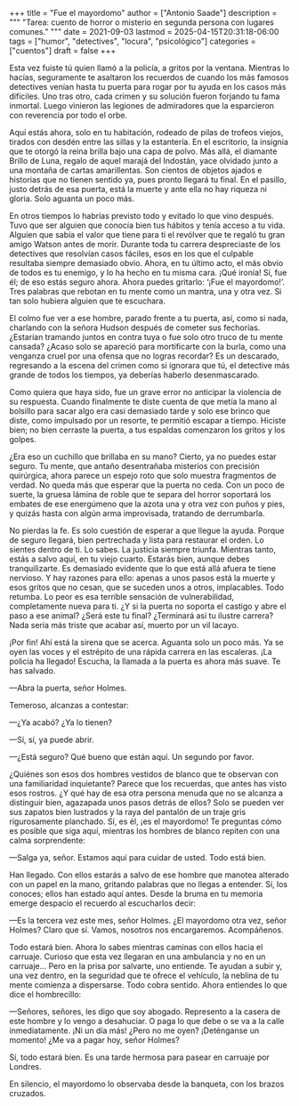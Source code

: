 +++
title = "Fue el mayordomo"
author = ["Antonio Saade"]
description = """
  "Tarea: cuento de horror o misterio en segunda persona con lugares comunes."
  """
date = 2021-09-03
lastmod = 2025-04-15T20:31:18-06:00
tags = ["humor", "detectives", "locura", "psicológico"]
categories = ["cuentos"]
draft = false
+++

Esta vez fuiste tú quien llamó a la policía, a gritos por la ventana. Mientras lo hacías, seguramente te asaltaron los recuerdos de cuando los más famosos detectives venían hasta tu puerta para rogar por tu ayuda en los casos más difíciles. Uno tras otro, cada crimen y su solución fueron forjando tu fama inmortal. Luego vinieron las legiones de admiradores que la esparcieron con reverencia por todo el orbe.

Aquí estás ahora, solo en tu habitación, rodeado de pilas de trofeos viejos, tirados con desdén entre las sillas y la estantería. En el escritorio, la insignia que te otorgó la reina brilla bajo una capa de polvo. Más allá, el diamante Brillo de Luna, regalo de aquel marajá del Indostán, yace olvidado junto a una montaña de cartas amarillentas. Son cientos de objetos ajados e historias que no tienen sentido ya, pues pronto llegará tu final. En el pasillo, justo detrás de esa puerta, está la muerte y ante ella no hay riqueza ni gloria.  Solo aguanta un poco más.

En otros tiempos lo habrías previsto todo y evitado lo que vino después. Tuvo que ser alguien que conocía bien tus hábitos y tenía acceso a tu vida. Alguien que sabía el valor que tiene para ti el revólver que te regaló tu gran amigo Watson antes de morir. Durante toda tu carrera despreciaste de los detectives que resolvían casos fáciles, esos en los que el culpable resultaba siempre demasiado obvio. Ahora, en tu último acto, el más obvio de todos es tu enemigo, y lo ha hecho en tu misma cara. ¡Qué ironía! Sí, fue él; de eso estás seguro ahora. Ahora puedes gritarlo: ‘¡Fue el mayordomo!’. Tres palabras que rebotan en tu mente como un mantra, una y otra vez. Si tan solo hubiera alguien que te escuchara.

El colmo fue ver a ese hombre, parado frente a tu puerta, así, como si nada, charlando con la señora Hudson después de cometer sus fechorías. ¿Estarían tramando juntos en contra tuya o fue solo otro truco de tu mente cansada? ¿Acaso solo se apareció para mortificarte con la burla, como una venganza cruel por una ofensa que no logras recordar? Es un descarado, regresando a la escena del crimen como si ignorara que tú, el detective más grande de todos los tiempos, ya deberías haberlo desenmascarado.

Como quiera que haya sido, fue un grave error no anticipar la violencia de su respuesta. Cuando finalmente te diste cuenta de que metía la mano al bolsillo para sacar algo era casi demasiado tarde y solo ese brinco que diste, como impulsado por un resorte, te permitió escapar a tiempo. Hiciste bien; no bien cerraste la puerta, a tus espaldas comenzaron los gritos y los golpes.

¿Era eso un cuchillo que brillaba en su mano? Cierto, ya no puedes estar seguro. Tu mente, que antaño desentrañaba misterios con precisión quirúrgica, ahora parece un espejo roto que solo muestra fragmentos de verdad. No queda más que esperar que la puerta no ceda. Con un poco de suerte, la gruesa lámina de roble que te separa del horror soportará los embates de ese energúmeno que la azota una y otra vez con puños y pies, y quizás hasta con algún arma improvisada, tratando de derrumbarla.

No pierdas la fe. Es solo cuestión de esperar a que llegue la ayuda. Porque de seguro llegará, bien pertrechada y lista para restaurar el orden. Lo sientes dentro de ti. Lo sabes. La justicia siempre triunfa. Mientras tanto, estás a salvo aquí, en tu viejo cuarto. Estarás bien, aunque debes tranquilizarte. Es demasiado evidente que lo que está allá afuera te tiene nervioso. Y hay razones para ello: apenas a unos pasos está la muerte y esos gritos que no cesan, que se suceden unos a otros, implacables. Todo retumba. Lo peor es esa terrible sensación de vulnerabilidad, completamente nueva para ti. ¿Y si la puerta no soporta el castigo y abre el paso a ese animal? ¿Será este tu final? ¿Terminará así tu ilustre carrera? Nada sería más triste que acabar así, muerto por un vil lacayo.

¡Por fin! Ahí está la sirena que se acerca. Aguanta solo un poco más. Ya se oyen las voces y el estrépito de una rápida carrera en las escaleras. ¡La policía ha llegado! Escucha, la llamada a la puerta es ahora más suave. Te has salvado.

—Abra la puerta, señor Holmes.

Temeroso, alcanzas a contestar:

—¿Ya acabó? ¿Ya lo tienen?

—Sí, sí, ya puede abrir.

—¿Está seguro? Qué bueno que están aquí. Un segundo por favor.

¿Quiénes son esos dos hombres vestidos de blanco que te observan con una familiaridad inquietante? Parece que los recuerdas, que antes has visto esos rostros. ¿Y qué hay de esa otra persona menuda que no se alcanza a distinguir bien, agazapada unos pasos detrás de ellos? Solo se pueden ver sus zapatos bien lustrados y la raya del pantalón de un traje gris rigurosamente planchado. Sí, es él, ¡es el mayordomo! Te preguntas cómo es posible que siga aquí, mientras los hombres de blanco repiten con una calma sorprendente:

—Salga ya, señor. Estamos aquí para cuidar de usted. Todo está bien.

Han llegado. Con ellos estarás a salvo de ese hombre que manotea alterado con un papel en la mano, gritando palabras que no llegas a entender. Sí, los conoces; ellos han estado aquí antes. Desde la bruma en tu memoria emerge despacio el recuerdo al escucharlos decir:

—Es la tercera vez este mes, señor Holmes. ¿El mayordomo otra vez, señor Holmes? Claro que sí. Vamos, nosotros nos encargaremos. Acompáñenos.

Todo estará bien. Ahora lo sabes mientras caminas con ellos hacia el carruaje. Curioso que esta vez llegaran en una ambulancia y no en un carruaje... Pero en la prisa por salvarte, uno entiende. Te ayudan a subir y, una vez dentro, en la seguridad que te ofrece el vehículo, la neblina de tu mente comienza a dispersarse. Todo cobra sentido. Ahora entiendes lo que dice el hombrecillo:

—Señores, señores, les digo que soy abogado. Represento a la casera de este hombre y lo vengo a desahuciar. O paga lo que debe o se va a la calle inmediatamente. ¡Ni un día más! ¿Pero no me oyen? ¡Deténganse un momento! ¿Me va a pagar hoy, señor Holmes?

Sí, todo estará bien. Es una tarde hermosa para pasear en carruaje por Londres.

En silencio, el mayordomo lo observaba desde la banqueta, con los brazos cruzados.
